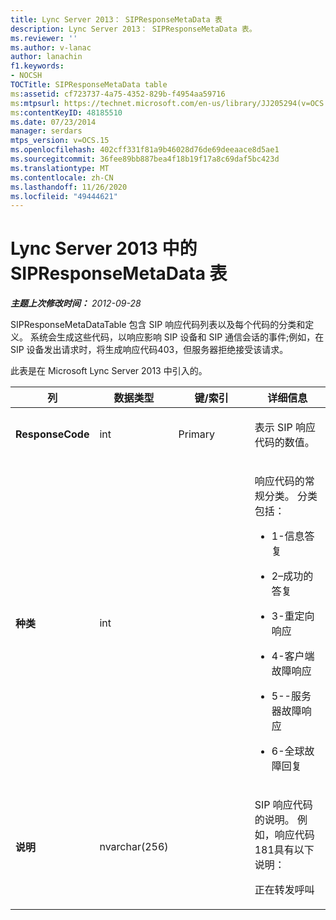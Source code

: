```yaml
---
title: Lync Server 2013： SIPResponseMetaData 表
description: Lync Server 2013： SIPResponseMetaData 表。
ms.reviewer: ''
ms.author: v-lanac
author: lanachin
f1.keywords:
- NOCSH
TOCTitle: SIPResponseMetaData table
ms:assetid: cf723737-4a75-4352-829b-f4954aa59716
ms:mtpsurl: https://technet.microsoft.com/en-us/library/JJ205294(v=OCS.15)
ms:contentKeyID: 48185510
ms.date: 07/23/2014
manager: serdars
mtps_version: v=OCS.15
ms.openlocfilehash: 402cff331f81a9b46028d76de69deeaace8d5ae1
ms.sourcegitcommit: 36fee89bb887bea4f18b19f17a8c69daf5bc423d
ms.translationtype: MT
ms.contentlocale: zh-CN
ms.lasthandoff: 11/26/2020
ms.locfileid: "49444621"
---
```

# <a name="sipresponsemetadata-table-in-lync-server-2013"></a>Lync Server 2013 中的 SIPResponseMetaData 表

<div data-xmlns="http://www.w3.org/1999/xhtml">

<div class="topic" data-xmlns="http://www.w3.org/1999/xhtml" data-msxsl="urn:schemas-microsoft-com:xslt" data-cs="https://msdn.microsoft.com/">

<div data-asp="https://msdn2.microsoft.com/asp">



</div>

<div id="mainSection">

<div id="mainBody">

<span> </span>

_**主题上次修改时间：** 2012-09-28_

SIPResponseMetaDataTable 包含 SIP 响应代码列表以及每个代码的分类和定义。 系统会生成这些代码，以响应影响 SIP 设备和 SIP 通信会话的事件;例如，在 SIP 设备发出请求时，将生成响应代码403，但服务器拒绝接受该请求。

此表是在 Microsoft Lync Server 2013 中引入的。


<table>
<colgroup>
<col style="width: 25%" />
<col style="width: 25%" />
<col style="width: 25%" />
<col style="width: 25%" />
</colgroup>
<thead>
<tr class="header">
<th>列</th>
<th>数据类型</th>
<th>键/索引</th>
<th>详细信息</th>
</tr>
</thead>
<tbody>
<tr class="odd">
<td><p><strong>ResponseCode</strong></p></td>
<td><p>int</p></td>
<td><p>Primary</p></td>
<td><p>表示 SIP 响应代码的数值。</p></td>
</tr>
<tr class="even">
<td><p><strong>种类</strong></p></td>
<td><p>int</p></td>
<td></td>
<td><p>响应代码的常规分类。 分类包括：</p>
<ul>
<li><p>1-信息答复</p></li>
<li><p>2–成功的答复</p></li>
<li><p>3-重定向响应</p></li>
<li><p>4-客户端故障响应</p></li>
<li><p>5--服务器故障响应</p></li>
<li><p>6-全球故障回复</p></li>
</ul></td>
</tr>
<tr class="odd">
<td><p><strong>说明</strong></p></td>
<td><p>nvarchar(256)</p></td>
<td></td>
<td><p>SIP 响应代码的说明。 例如，响应代码181具有以下说明：</p>
<p>正在转发呼叫</p></td>
</tr>
</tbody>
</table>


</div>

<span> </span>

</div>

</div>

</div>

